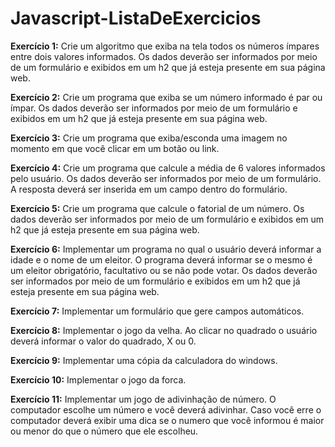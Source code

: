 # Javascript-ListaDeExercicios

<b>Exercício 1:</b> Crie um algoritmo que exiba na tela todos os números ímpares entre dois valores informados. Os dados deverão ser informados por meio de um formulário e exibidos em um h2 que já esteja presente em sua página web.

<b>Exercício 2:</b> Crie um programa que exiba se um número informado é par ou ímpar. Os dados deverão ser informados por meio de um formulário e exibidos em um h2 que já esteja presente em sua página web.

<b>Exercício 3:</b> Crie um programa que exiba/esconda uma imagem no momento em que você clicar em um botão ou link.

<b>Exercício 4:</b> Crie um programa que calcule a média de 6 valores informados pelo usuário. Os dados deverão ser informados por meio de um formulário. A resposta deverá ser inserida em um campo dentro do formulário.

<b>Exercício 5:</b> Crie um programa que calcule o fatorial de um número. Os dados deverão ser informados por meio de um formulário e exibidos em um h2 que já esteja presente em sua página web.

<b>Exercício 6:</b> Implementar um programa no qual o usuário deverá informar a idade e o nome de um eleitor. O programa deverá informar se o mesmo é um eleitor obrigatório, facultativo ou se não pode votar. Os dados deverão ser informados por meio de um formulário e exibidos em um h2 que já esteja presente em sua página web.

<b>Exercício 7:</b> Implementar um formulário que gere campos automáticos.

<b>Exercício 8:</b> Implementar o jogo da velha. Ao clicar no quadrado o usuário deverá informar o valor do quadrado, X ou 0.

<b>Exercício 9:</b> Implementar uma cópia da calculadora do windows.

<b>Exercício 10:</b> Implementar o jogo da forca.

<b>Exercício 11:</b> Implementar um jogo de adivinhação de número. O computador escolhe um número e você deverá adivinhar. Caso você erre o computador deverá exibir uma dica se o numero que você informou é maior ou menor do que o número que ele escolheu.
